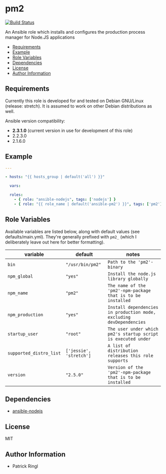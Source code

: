 # pm2

[![Build Status](https://travis-ci.org/pari-/ansible-pm2.svg?branch=master)](https://travis-ci.org/pari-/ansible-pm2)

An Ansible role which installs and configures the production process manager for Node.JS applications

<!-- toc -->

- [Requirements](#requirements)
- [Example](#example)
- [Role Variables](#role-variables)
- [Dependencies](#dependencies)
- [License](#license)
- [Author Information](#author-information)

<!-- tocstop -->

## Requirements

Currently this role is developed for and tested on Debian GNU/Linux (release: stretch). It is assumed to work on other Debian distributions as well.

Ansible version compatibility:

- __2.3.1.0__ (current version in use for development of this role) 
- 2.2.3.0
- 2.1.6.0

## Example

```yaml
---

- hosts: "{{ hosts_group | default('all') }}"

  vars:

  roles:
    - { role: "ansible-nodejs", tags: ['nodejs'] }
    - { role: "{{ role_name | default('ansible-pm2') }}", tags: ['pm2'] }

```

## Role Variables

Available variables are listed below, along with default values (see defaults/main.yml). They're generally prefixed with `pm2_` (which I deliberately leave out here for better formatting).

variable | default | notes
-------- | ------- | -----
`bin` | `"/usr/bin/pm2"` | `Path to the 'pm2'-binary` 
`npm_global` | `"yes"` | `Install the node.js library globally`
`npm_name` | `"pm2"` | `The name of the 'pm2'-npm-package that is to be installed`
`npm_production` | `"yes"` | `Install dependencies in production mode, excluding devDependencies`
`startup_user` | `"root"` | `The user under which pm2's startup script is executed under`
`supported_distro_list` | `['jessie', 'stretch']` | `A list of distribution releases this role supports`
`version` | `"2.5.0"` | `Version of the 'pm2'-npm-package that is to be installed`

## Dependencies

- [ansible-nodejs](https://github.com/pari-/ansible-nodejs)

## License

MIT

## Author Information

* Patrick Ringl
